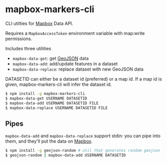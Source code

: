 # mapbox-markers-cli

CLI utilties for [Mapbox](https://www.mapbox.com/) Data API.

Requires a `MapboxAccessToken` environment variable with map:write permissions.

Includes three utilities

* `mapbox-data-get`: get [GeoJSON](http://geojson.org/) data
* `mapbox-data-add`: add/update features in a dataset
* `mapbox-data-replace`: replace dataset with new GeoJSON data

DATASETID can either be a dataset id (preferred) or a map id. If a map id
is given, mapbox-markers-cli will infer the dataset id.

```sh
$ npm install -g mapbox-markers-cli
$ mapbox-data-get USERNAME DATASETID
$ mapbox-data-add USERNAME DATASETID FILE
$ mapbox-data-replace USERNAME DATASETID FILE
```

## Pipes

`mapbox-data-add` and `mapbox-data-replace` support stdin: you can pipe
into them, and they'll put the data on [Mapbox](https://www.mapbox.com/).

```sh
$ npm install -g geojson-random # util that generates random geojson
$ geojson-random | mapbox-data-add USERNAME DATASETID
```
